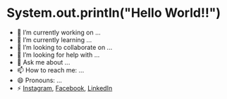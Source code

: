 # System.out.println("Hello World!!")

- 🔭 I’m currently working on ...
- 🌱 I’m currently learning ...
- 👯 I’m looking to collaborate on ...
- 🤔 I’m looking for help with ...
- 💬 Ask me about ...
- 📫 How to reach me: ...
- 😄 Pronouns: ...
- ⚡ [Instagram](https://www.instagram.com/crespuig/), [Facebook](https://www.facebook.com/hector.crespopuig), [LinkedIn](https://www.linkedin.com/in/h%C3%A9ctor-crespo-puig-b22141b9/)
